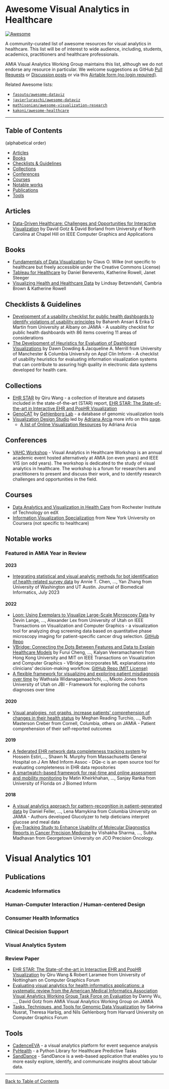 # Awesome Visual Analytics in Healthcare

[![Awesome](https://awesome.re/badge.svg)](https://awesome.re)

A community-curated list of awesome resources for visual analytics in healthcare. This list will be of interest to wide audience, including, students, academics, practitioners and healthcare professionals.

AMIA Visual Analytics Working Group maintains this list, although we do not endorse any resource in particular. We welcome suggestions as GitHub [Pull Requests](https://github.com/visualanalyticshealthcare/awesome-visual-analytics-healthcare/blob/main/contributing.md) or [Discussion posts](https://github.com/visualanalyticshealthcare/awesome-visual-analytics-healthcare/discussions) or via this [Airtable form (no login required)](https://airtable.com/shry5YQ14yHQEyw57).

Related Awesome lists:

- [`fasouto/awesome-dataviz`](https://github.com/fasouto/awesome-dataviz)
- [`javierluraschi/awesome-dataviz`](https://github.com/javierluraschi/awesome-dataviz)
- [`mathisonian/awesome-visualization-research`](https://github.com/mathisonian/awesome-visualization-research)
- [`kakoni/awesome-healthcare`](https://github.com/kakoni/awesome-healthcare)

---

## Table of Contents

(alphabetical order)

- [Articles](#articles)
- [Books](#books)
- [Checklists & Guidelines](#checklists--guidelines)
- [Collections](#collections)
- [Conferences](#conferences)
- [Courses](#courses)
- [Notable works](#notable-works)
- [Publications](#publications)
- [Tools](#tools)

## Articles

- [Data-Driven Healthcare: Challenges and Opportunities for Interactive Visualization](https://ieeexplore.ieee.org/abstract/document/7466736) by David Gotz & David Borland from University of North Carolina at Chapel Hill on IEEE Computer Graphics and Applications

## Books

- [Fundamentals of Data Visualization](https://clauswilke.com/dataviz/index.html) by Claus O. Wilke (not specific to healthcare but freely accessible under the Creative Commons License)
- [Tableau for Healthcare](https://healthdataviz.com/resources/) by Daniel Benevento, Katherine Rowell, Janet Steeger
- [Visualizing Health and Healthcare Data](https://healthdataviz.com/resources/) by Lindsay Betzendahl, Cambria Brown & Katherine Rowell

## Checklists & Guidelines

- [Development of a usability checklist for public health dashboards to identify violations of usability principles](https://academic.oup.com/jamia/article/29/11/1847/6670608) by Bahareh Ansari & Erika G Martin from University at Albany on JAMIA - A usability checklist for public health dashboards with 86 items covering 11 areas of considerations
- [The Development of Heuristics for Evaluation of Dashboard Visualizations](https://www.thieme-connect.com/products/ejournals/html/10.1055/s-0038-1666842) by Dawn Dowding & Jacqueline A. Merrill from University of Manchester & Columbia University on Appl Clin Inform - A checklist of usability heuristics for evaluating information visualization systems that can contribute to assuring high quality in electronic data systems developed for health care.

## Collections

- [EHR STAR](https://ehr.wangqiru.com/table/) by Qiru Wang - a collection of literature and datasets included in the state-of-the-art (STAR) report, [EHR STAR: The State-of-the-art in Interactive EHR and PopHR Visualization](https://onlinelibrary.wiley.com/doi/full/10.1111/cgf.14424)
- [GenoCAT](http://genocat.tools) by [Gehlenborg Lab](http://gehlenborglab.org) - a database of genomic visualization tools
- [Visualization Design Studio](https://tinyurl.com/y6rlv72a) led by [Adriana Arcia](https://www.nursing.columbia.edu/profile/adriana-arcia-phd) more info on this [page](https://vis-studio.mailchimpsites.com).
  - [A list of Online Visualization Resources](https://drive.google.com/file/d/1IlxBx_5JEZ2wVLcRXBmYz99nD2wYZuaZ/view) by Adriana Arcia

## Conferences

- [VAHC Workshop](https://www.visualanalyticshealthcare.org) - Visual Analytics in Healthcare Workshop is an annual academic event hosted alternatively at AMIA (on even years) and IEEE VIS (on odd years). The workshop is dedicated to the study of visual analytics in healthcare. The workshop is a forum for researchers and practitioners to present and discuss their work, and to identify research challenges and opportunities in the field.

## Courses

- [Data Analytics and Visualization in Health Care](https://www.edx.org/course/data-analytics-and-visualization-in-health-care) from Rochester Institute of Technology on edX
- [Information Visualization Specialization](https://www.coursera.org/specializations/information-visualization) from New York University on Coursera (not specific to healthcare)

## Notable works

### Featured in AMIA Year in Review

#### 2023

- [Integrating statistical and visual analytic methods for bot identification of health-related survey data](https://pubmed.ncbi.nlm.nih.gov/37419375/) by Annie T. Chen, ..., Yan Zhang from University of Washington and UT Austin. Journal of Biomedical Informatics, July 2023

#### 2022

- [Loon: Using Exemplars to Visualize Large-Scale Microscopy Data](https://ieeexplore.ieee.org/abstract/document/9552235/) by Devin Lange, ..., Alexander Lex from University of Utah on IEEE Transactions on Visualization and Computer Graphics - a visualization tool for analyzing drug screening data based on quantitative phase microscopy imaging for patient-specific cancer drug selection. [GitHub Repo](https://github.com/visdesignlab/Loon)
- [VBridge: Connecting the Dots Between Features and Data to Explain Healthcare Models](https://ieeexplore.ieee.org/abstract/document/9555810/) by Furui Cheng, ..., Kalyan Veeramachaneni from Hong Kong University and MIT on IEEE Transactions on Visualization and Computer Graphics - VBridge incorporates ML explanations into clinicians’ decision-making workflow. [GitHub Repo (MIT License)](https://github.com/sibyl-dev/VBridge)
- [A flexible framework for visualizing and exploring patient misdiagnosis over time](https://www.sciencedirect.com/science/article/pii/S1532046422001897) by Wathsala Widanagamaachchi, ..., Mkoto Jones from University of Utah on JBI - Framework for exploring the cohorts diagnoses over time

#### 2020

- [Visual analogies, not graphs, increase patients' comprehension of changes in their health status](https://academic.oup.com/jamia/article-abstract/27/5/677/5717999) by Meghan Reading Turchio, ..., Ruth Masterson Creber from Cornell, Columbia, others on JAMIA - Patient comprehension of their self-reported outcomes

#### 2019

- [A federated EHR network data completeness tracking system](https://academic.oup.com/jamia/article-abstract/26/7/637/5423491) by Hossein Estiri,..., Shawn N. Murphy from Massachusetts General Hospital on J Am Med Inform Assoc - DQe-c is an open source tool for evaluating completeness in EHR data repositories
- [A smartwatch-based framework for real-time and online assessment and mobility monitoring](https://www.sciencedirect.com/science/article/pii/S1532046418302120) by Matin Kheirkhahan, ..., Sanjay Ranka from University of Florida on J Biomed Inform

#### 2018

- [A visual analytics approach for pattern-recognition in patient-generated data](https://academic.oup.com/jamia/article-abstract/25/10/1366/5037318) by Daniel Feller, ..., Lena Mamykina from Columbia University on JAMIA - Authors developed Glucolyzer to help dieticians interpret glucose and meal data
- [Eye-Tracking Study to Enhance Usability of Molecular Diagnostics Reports in Cancer Precision Medicine](https://ascopubs.org/doi/abs/10.1200/PO.17.00296) by Vishakha Sharma, ..., Subha Madhavan from Georgetown University on JCO Precision Oncology.


# Visual Analytics 101


## Publications


### Academic Informatics

### Human-Computer Interaction / Human-centered Design

### Consumer Health Informatics

### Clinical Decision Support

### Visual Analytics System

### Review Paper

- [EHR STAR: The State-of-the-art in Interactive EHR and PopHR Visualization](https://onlinelibrary.wiley.com/doi/full/10.1111/cgf.14424) by Qiru Wang & Robert Laramee from University of Nottingham on Computer Graphics Forum
- [Evaluating visual analytics for health informatics applications: a systematic review from the American Medical Informatics Association Visual Analytics Working Group Task Force on Evaluation](https://academic.oup.com/jamia/article/26/4/314/5320044) by Danny Wu, ..., David Gotz from AMIA Visual Analytics Working Group on JAMIA
- [Tasks, Techniques, and Tools for Genomic Data Visualization](https://onlinelibrary.wiley.com/doi/10.1111/cgf.13727) by Sabrina Nusrat, Theresa Harbig, and Nils Gehlenborg from Harvard University on Computer Graphics Forum

## Tools

- [CadenceEVA](https://github.com/VACLab/CadenceEVA) - a visual analytics platform for event sequence analysis
- [PyHealth](https://github.com/sunlabuiuc/PyHealth) - a Python Library for Healthcare Predictive Tasks
- [SandDance](https://microsoft.github.io/SandDance/app/) - SandDance is a web-based application that enables you to more easily explore, identify, and communicate insights about tabular data.

---

[Back to Table of Contents](#table-of-contents)

